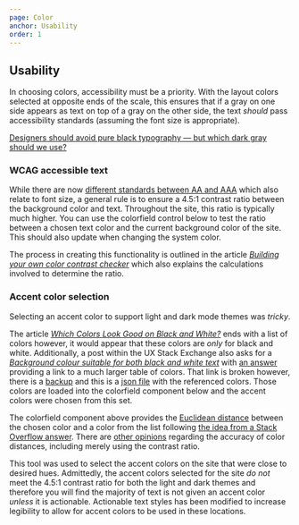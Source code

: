 ```yaml
---
page: Color
anchor: Usability
order: 1
---
```


## Usability

In choosing colors, accessibility must be a priority. With the layout colors selected at opposite ends of the scale, this ensures that if a gray on one side appears as text on top of a gray on the other side, the text _should_ pass accessibility standards (assuming the font size is appropriate).

[Designers should avoid pure black typography — but which dark gray should we use?](https://uxdesign.cc/designers-should-avoid-pure-black-typography-but-which-dark-gray-should-we-use-2d7faa07083a)

### WCAG accessible text

While there are now [different standards between AA and AAA](https://www.w3.org/TR/WCAG21/#contrast-minimum) which also relate to font size, a general rule is to ensure a 4.5:1 contrast ratio between the background color and text. Throughout the site, this ratio is typically much higher. You can use the colorfield control below to test the ratio between a chosen text color and the current background color of the site. This should also update when changing the system color.

<a11y-color></a11y-color>

The process in creating this functionality is outlined in the article _[Building your own color contrast checker](https://dev.to/alvaromontoro/building-your-own-color-contrast-checker-4j7o)_ which also explains the calculations involved to determine the ratio.

### Accent color selection

Selecting an accent color to support light and dark mode themes was _tricky_.

The article _[Which Colors Look Good on Black and White?](https://dev.to/finnhvman/which-colors-look-good-on-black-and-white-2pe6)_ ends with a list of colors however, it would appear that these colors are _only_ for black and white. Additionally, a post within the UX Stack Exchange also asks for a _[Background colour suitable for both black and white text](https://ux.stackexchange.com/questions/73763/background-colour-suitable-for-both-black-and-white-text)_ with [an answer](https://ux.stackexchange.com/questions/73763/background-colour-suitable-for-both-black-and-white-text) providing a link to a much larger table of colors. That link is broken however, there is a  [backup](https://maswildan.wordpress.com/2016/08/28/color-contrast-on-blackwhite-background/) and this is a [json file](json/a11yColorsOnBlackAndWhite.json) with the referenced colors. Those colors are loaded into the colorfield component below and the accent colors were chosen from this set.

<closest-color></closest-color>

The colorfield component above provides the [Euclidean distance](https://en.wikipedia.org/wiki/Euclidean_distance) between the chosen color and a color from the list following [the idea from a Stack Overflow answer](https://stackoverflow.com/a/9018153/3928045). There are [other opinions](https://graphicdesign.stackexchange.com/questions/121923/how-to-quantify-the-distance-between-two-colors) regarding the accuracy of color distances, including merely using the contrast ratio.

This tool was used to select the accent colors on the site that were close to desired hues. Admittedly, the accent colors selected for the site _do not_ meet the 4.5:1 contrast ratio for both the light and dark themes and therefore you will find the majority of text is not given an accent color _unless_ it is actionable. Actionable text styles has been modified to increase legibility to allow for accent colors to be used in these locations.
